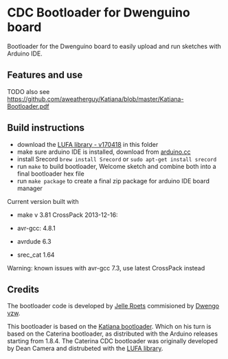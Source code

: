 # CDC Bootloader for Dwenguino board
Bootloader for the Dwenguino board to easily upload and run sketches with Arduino IDE.

## Features and use
TODO
also see https://github.com/aweatherguy/Katiana/blob/master/Katiana-Bootloader.pdf

## Build instructions
- download the [LUFA library - v170418](https://github.com/abcminiuser/lufa/releases/tag/LUFA-170418) in this folder
- make sure arduino IDE is installed, download from [arduino.cc](https://www.arduino.cc/en/Main/Software)
- install Srecord `brew install Srecord` or `sudo apt-get install srecord`
- run `make` to build bootloader, Welcome sketch and combine both into a final bootloader hex file
- run `make package` to create a final zip package for arduino IDE board manager

Current version built with 
- make v 3.81
CrossPack 2013-12-16:
- avr-gcc: 4.8.1

- avrdude 6.3
- srec_cat 1.64

Warning: known issues with avr-gcc 7.3, use latest CrossPack instead


## Credits
The bootloader code is developed by [Jelle Roets](mailto:jelle@dwengo.org) commisioned by [Dwengo vzw](http://www.dwengo.org/).

This bootloader is based on the [Katiana bootloader](https://github.com/aweatherguy/Katiana).
Which on his turn is based on the Caterina bootloader, as distributed with the Arduino releases starting from 1.8.4.
The Caterina CDC bootloader was originally developed by Dean Camera and distrubeted with the [LUFA library](https://github.com/abcminiuser/lufa).